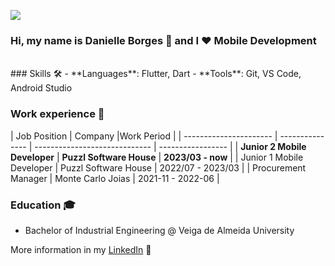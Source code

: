 ![](https://img.shields.io/github/followers/daniellegmborges?style=social) 

### Hi, my name is Danielle Borges 👋 and I ❤️ Mobile Development

<br>
### Skills 🛠️
- **Languages**: Flutter, Dart
- **Tools**: Git, VS Code, Android Studio

### Work experience 👔
| Job Position           | Company         |Work Period       |
| ---------------------- | --------------- | ----------------------------- | ----------------- |
| **Junior 2 Mobile Developer** | **Puzzl Software House** | **2023/03 - now** |
| Junior 1 Mobile Developer        | Puzzl Software House     | 2022/07 - 2023/03 |
| Procurement Manager          |  Monte Carlo Joias       | 2021-11 - 2022-06 |


### Education 🎓
- Bachelor of Industrial Engineering @ Veiga de Almeida University

More information in my [LinkedIn](https://www.linkedin.com/in/daniellegmborges/) 🚀
